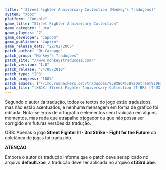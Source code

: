 ```yaml
---
title: " Street Fighter Anniversary Collection (Monkey's Traduções)"
system: "Xbox"
platform: "Console"
game_title: "Street Fighter Anniversary Collection"
game_category: "Luta"
game_players: "2"
game_developer: "Capcom"
game_publisher: "Capcom"
game_release_date: "22/02/2005"
patch_author: "ØX-Carnage"
patch_group: "Monkey's Traduções"
patch_site: "//www.monkeystraducoes.com/"
patch_version: "1.0"
patch_release: "04/06/2010"
patch_type: "IPS"
patch_progress: "100%"
patch_images: ["//img.romhackers.org/traducoes/%5BXBOX%5D%20Street%20Fighter%20Anniversary%20Collection%20-%20Monkey's%20Tradu%C3%A7%C3%B5es%20-%201.jpg","//img.romhackers.org/traducoes/%5BXBOX%5D%20Street%20Fighter%20Anniversary%20Collection%20-%20Monkey's%20Tradu%C3%A7%C3%B5es%20-%202.jpg","//img.romhackers.org/traducoes/%5BXBOX%5D%20Street%20Fighter%20Anniversary%20Collection%20-%20Monkey's%20Tradu%C3%A7%C3%B5es%20-%203.jpg"]
patch_file: "[XBOX] Street Fighter Anniversary Collection [T-BR] [T-ØX-Carnage G-Monkey's Traduções] [V-1.0 P-100% A-2010].rar"
---
```

Segundo o autor da tradução, todos os textos do jogo estão traduzidos, mas não estão acentuados, e nenhuma mensagem em forma de gráfico foi editada. Nota-se erros de ortografia e elementos sem tradução em alguns momentos, mas nada que atrapalhe o jogador ou que não possa ser corrigido em futuras versões da tradução.

OBS: Apenas o jogo <b>Street Fighter III - 3rd Strike - Fight for the Future</b> da coletânea de jogos foi traduzido.

<b>ATENÇÃO</b>:

Embora o autor da tradução informe que o patch deve ser aplicado no arquivo <b>default.xbe</b>, a tradução deve ser aplicada no arquivo <b>sf33rd.xbe</b>.
